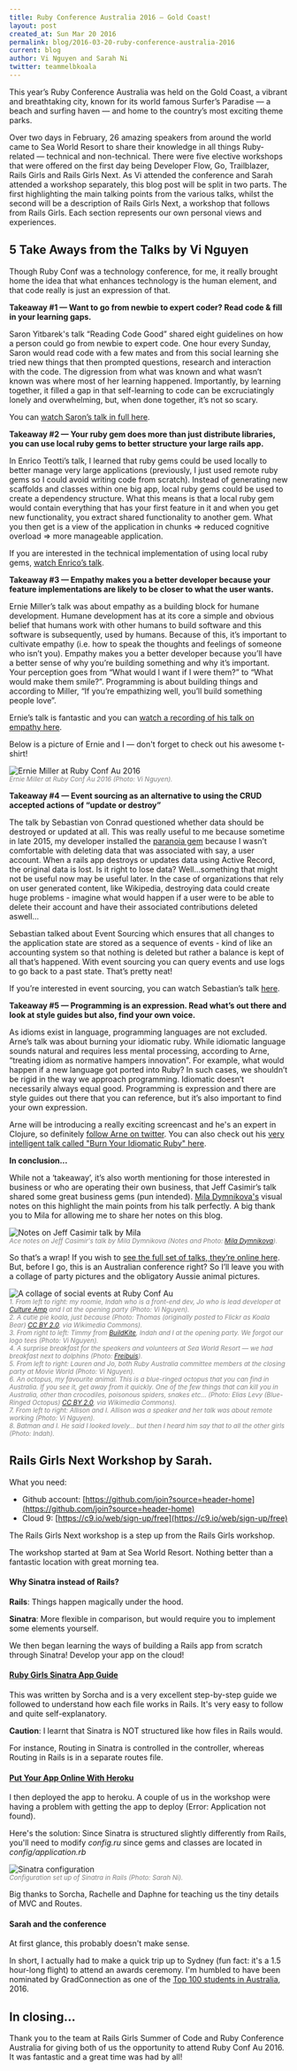 ```yaml
---
title: Ruby Conference Australia 2016 — Gold Coast!
layout: post
created_at: Sun Mar 20 2016
permalink: blog/2016-03-20-ruby-conference-australia-2016
current: blog
author: Vi Nguyen and Sarah Ni
twitter: teammelbkoala
---
```


This year’s Ruby Conference Australia was held on the Gold Coast, a vibrant and breathtaking city, known for its world famous Surfer’s Paradise — a beach and surfing haven — and home to the country’s most exciting theme parks.   

Over two days in February, 26 amazing speakers from around the world came to Sea World Resort to share their knowledge in all things Ruby-related — technical and non-technical. There were five elective workshops that were offered on the first day being Developer Flow, Go, Trailblazer, Rails Girls and Rails Girls Next. As Vi attended the conference and Sarah attended a workshop separately, this blog post will be split in two parts. The first highlighting the main talking points from the various talks, whilst the second will be a description of Rails Girls Next, a workshop that follows from Rails Girls. Each section represents our own personal views and experiences.

## 5 Take Aways from the Talks by Vi Nguyen

Though Ruby Conf was a technology conference, for me, it really brought home the idea that what enhances technology is the human element, and that code really is just an expression of that. 

**Takeaway #1 — Want to go from newbie to expert coder? Read code & fill in your learning gaps.**

Saron Yitbarek's talk “Reading Code Good” shared eight guidelines on how a person could go from newbie to expert code.  One hour every Sunday, Saron would read code with a few mates and from this social learning she tried new things that then prompted questions, research and interaction with the code. The digression from what was known and what wasn’t known was where most of her learning happened.  Importantly, by learning together, it filled a gap in that self-learning to code can be excruciatingly lonely and overwhelming, but, when done together, it’s not so scary.  

You can [watch Saron’s talk in full here](https://rubyconf.eventer.com/rubyconf-australia-2016-1489/learning-code-good-by-saron-yitbarek-1928).

**Takeaway #2 — Your ruby gem does more than just distribute libraries, you can use local ruby gems to better structure your large rails app.**

In Enrico Teotti’s talk, I learned that ruby gems could be used locally to better manage very large applications (previously, I just used remote ruby gems so I could avoid writing code from scratch).  Instead of generating new scaffolds and classes within one big app, local ruby gems could be used to create a dependency structure.  What this means is that a local ruby gem would contain everything that has your first feature in it and when you get new functionality, you extract shared functionality to another gem.  What you then get is a view of the application in chunks => reduced cognitive overload => more manageable application.   

If you are interested in the technical implementation of using local ruby gems, [watch Enrico’s talk](https://rubyconf.eventer.com/rubyconf-australia-2016-1489/build-and-maintain-large-ruby-applications-by-enrico-teotti-1929).

**Takeaway #3 — Empathy makes you a better developer because your feature implementations are likely to be closer to what the user wants.**

Ernie Miller’s talk was about empathy as a building block for humane development.  Humane development has at its core a simple and obvious belief that humans work with other humans to build software and this software is subsequently, used by humans.  Because of this, it’s important to cultivate empathy (i.e. how to speak the thoughts and feelings of someone who isn’t you).  Empathy makes you a better developer because you’ll have a better sense of why you’re building something and why it’s important. Your perception goes from “What would I want if I were them?” to “What would make them smile?”.  Programming is about building things and according to Miller, “If you’re empathizing well, you’ll build something people love”.  

Ernie’s talk is fantastic and you can [watch a recording of his talk on empathy here](https://rubyconf.eventer.com/rubyconf-australia-2016-1489/humane-development-empathy-by-ernie-miller-1945).

Below is a picture of Ernie and I — don't forget to check out his awesome t-shirt!

<img src="/img/blog/2016/ernie-miller-and-vi-ruby-conf-au-2016.jpg" alt="Ernie Miller at Ruby Conf Au 2016">
<br><font color="grey"><small><i> Ernie Miller at Ruby Conf Au 2016 (Photo: Vi Nguyen).</i></small></font>

**Takeaway #4 — Event sourcing as an alternative to using the CRUD accepted actions of “update or destroy”**

The talk by Sebastian von Conrad questioned whether data should be destroyed or updated at all.  This was really useful to me because sometime in late 2015, my developer installed the [paranoia gem](https://rubygems.org/gems/paranoia/versions/2.1.5) because I wasn’t comfortable with deleting data that was associated with say, a user account.  When a rails app destroys or updates data using Active Record, the original data is lost.   Is it right to lose data?  Well…something that might not be useful now may be useful later.   In the case of organizations that rely on user generated content, like Wikipedia, destroying data could create huge problems - imagine what would happen if a user were to be able to delete their account and have their associated contributions deleted aswell…

Sebastian talked about Event Sourcing which ensures that all changes to the application state are stored as a sequence of events - kind of like an accounting system so that nothing is deleted but rather a balance is kept of all that’s happened. With event sourcing you can query events and use logs to go back to a past state.  That’s pretty neat!

If you’re interested in event sourcing, you can watch Sebastian’s talk [here](https://rubyconf.eventer.com/rubyconf-australia-2016-1489/event-sourcing-or-why-activerecord-must-die-by-sebastian-von-conrad-1933). 

**Takeaway #5 — Programming is an expression. Read what’s out there and look at style guides but also, find your own voice.**

As idioms exist in language, programming languages are not excluded.  Arne’s talk was about burning your idiomatic ruby.  While idiomatic language sounds natural and requires less mental processing, according to Arne, “treating idiom as normative hampers innovation”.  For example, what would happen if a new language got ported into Ruby?  In such cases, we shouldn’t be rigid in the way we approach programming.  Idiomatic doesn’t necessarily always equal good.  Programming is expression and there are style guides out there that you can reference, but it’s also important to find your own expression. 

Arne will be introducing a really exciting screencast and he's an expert in Clojure, so definitely [follow Arne on twitter](https://twitter.com/plexus).  You can also check out his [very intelligent talk called "Burn Your Idiomatic Ruby" here](https://rubyconf.eventer.com/rubyconf-australia-2016-1489/burn-your-idiomatic-ruby-by-arne-brasseur-1936).

**In conclusion…** 

While not a ‘takeaway’, it’s also worth mentioning for those interested in business or who are operating their own business, that Jeff Casimir’s talk shared some great business gems (pun intended).  [Mila Dymnikova's](https://twitter.com/milameow1) visual notes on this highlight the main points from his talk perfectly.  A big thank you to Mila for allowing me to share her notes on this blog.

<img src="/img/blog/2016/mila-dymnikova-jeff-casimir-notes.jpg" alt="Notes on Jeff Casimir talk by Mila">
<br><font color="grey"><small><i> Ace notes on Jeff Casimir's talk by Mila Dymnikova (Notes and Photo: <a href="https://twitter.com/milameow1" target="_blank">Mila Dymnikova</a>).</i></small></font>

So that’s a wrap!  If you wish to [see the full set of talks, they’re online  here](https://rubyconf.eventer.com/rubyconf-australia-2016-1489).  But, before I go, this is an Australian conference right?  So I’ll leave you with a collage of party pictures and the obligatory Aussie animal pictures.

<img src="/img/blog/2016/ruby-conf-au-collage.jpg" alt="A collage of social events at Ruby Conf Au">
<br><font color="grey"><small><i>
1. From left to right: my roomie, Indah who is a front-end dev, Jo who is lead developer at <a href="https://www.cultureamp.com/" target="_blank">Culture Amp</a> and I at the opening party (Photo: Vi Nguyen).  
<br>2. A cutie pie koala, just because (Photo: Thomas (originally posted to Flickr as Koala Bear) <a href="http://creativecommons.org/licenses/by/2.0" target="_blank">CC BY 2.0</a>, via Wikimedia Commons).  
<br>3. From right to left: Timmy from <a href="https://buildkite.com/" target="_blank">BuildKite</a>, Indah and I at the opening party.  We forgot our logo tees (Photo: Vi Nguyen).  
<br>4. A surprise breakfast for the speakers and volunteers at Sea World Resort — we had breakfast next to dolphins (Photo: <a href="https://twitter.com/freibuis" target="_blank">Freibuis</a>).  
<br>5. From left to right: Lauren and Jo, both Ruby Australia committee members at the closing party at Movie World (Photo: Vi Nguyen).  
<br>6. An octopus, my favourite animal.  This is a blue-ringed octopus that you can find in Australia.  If you see it, get away from it quickly.  One of the few things that can kill you in Australia, other than crocodiles, poisonous spiders, snakes etc… (Photo: Elias Levy (Blue-Ringed Octopus) <a href="http://creativecommons.org/licenses/by/2.0" target="_blank">CC BY 2.0</a>, via Wikimedia Commons).     
<br>7. From left to right: Allison and I.  Allison was a speaker and her talk was about remote working (Photo: Vi Nguyen).  
<br>8. Batman and I.  He said I looked lovely… but then I heard him say that to all the other girls (Photo: Indah).  
</i></small></font>

## Rails Girls Next Workshop by Sarah.

What you need:

- Github account: [https://github.com/join?source=header-home](https://github.com/join?source=header-home)
- Cloud 9: [https://c9.io/web/sign-up/free](https://c9.io/web/sign-up/free)

The Rails Girls Next workshop is a step up from the Rails Girls workshop.

The workshop started at 9am at Sea World Resort. Nothing better than a fantastic location with great morning tea.

#### Why Sinatra instead of Rails?

**Rails**: Things happen magically under the hood.

**Sinatra**: More flexible in comparison, but would require you to implement some elements yourself.

We then began learning the ways of building a Rails app from scratch through Sinatra! Develop your app on the cloud!

#### [Ruby Girls Sinatra App Guide](http://railsgirls-bne.github.io/sinatra-app-guide)

This was written by Sorcha and is a very excellent step-by-step guide we followed to understand how each file works in Rails. It's very easy to follow and quite self-explanatory.

**Caution**: I learnt that Sinatra is NOT structured like how files in Rails would.

For instance, Routing in Sinatra is controlled in the controller, whereas Routing in Rails is in a separate routes file.

#### [Put Your App Online With Heroku](http://railsgirls-bne.github.io/heroku)

I then deployed the app to heroku. A couple of us in the workshop were having a problem with getting the app to deploy (Error: Application not found).

Here's the solution: Since Sinatra is structured slightly differently from Rails, you'll need to modify *config.ru* since gems and classes are located in *config/application.rb*

<img src="/img/blog/2016/sinatra-config-rails-girls-next.jpg" alt="Sinatra configuration">
<br><font color="grey"><small><i> Configuration set up of Sinatra in Rails (Photo: Sarah Ni).</i></small></font>


Big thanks to Sorcha, Rachelle and Daphne for teaching us the tiny details of MVC and Routes.

#### Sarah and the conference

At first glance, this probably doesn't make sense.

In short, I actually had to make a quick trip up to Sydney (fun fact: it's a 1.5 hour-long flight) to attend an awards ceremony. I'm humbled to have been nominated by GradConnection as one of the [Top 100 students in Australia](https://au.gradconnection.com/top100/), 2016.  

## In closing…

Thank you to the team at Rails Girls Summer of Code and Ruby Conference Australia for giving both of us the opportunity to attend Ruby Conf Au 2016.  It was fantastic and a great time was had by all! 
